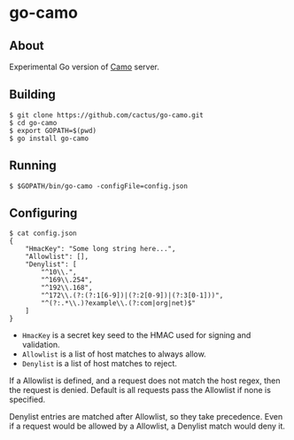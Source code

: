 go-camo
=======

## About

Experimental Go version of [Camo][1] server.

## Building

    $ git clone https://github.com/cactus/go-camo.git
    $ cd go-camo
    $ export GOPATH=$(pwd)
    $ go install go-camo

## Running

    $ $GOPATH/bin/go-camo -configFile=config.json

## Configuring

    $ cat config.json
    {
        "HmacKey": "Some long string here...",
        "Allowlist": [],
        "Denylist": [
            "^10\\.",
            "^169\\.254",
            "^192\\.168",
            "^172\\.(?:(?:1[6-9])|(?:2[0-9])|(?:3[0-1]))",
            "^(?:.*\\.)?example\\.(?:com|org|net)$"
        ]
    }

*   `HmacKey` is a secret key seed to the HMAC used for signing and
    validation.
*   `Allowlist` is a list of host matches to always allow.
*   `Denylist` is a list of host matches to reject.

If a Allowlist is defined, and a request does not match the host regex,
then the request is denied. Default is all requests pass the Allowlist if
none is specified.

Denylist entries are matched after Allowlist, so they take precedence.
Even if a request would be allowed by a Allowlist, a Denylist match would
deny it.

[1]: https://github.com/atmos/camo
